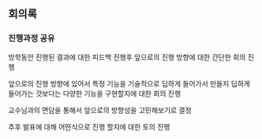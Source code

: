 ## 회의록

### 진행과정 공유

방학동안 진행된 결과에 대한 피드백 진행후 앞으로의 진행 방향에 대한 간단한 회의 진행

앞으로의 진행 방향에 있어서 특정 기능을 기술적으로 딥하게 들어가서 만들지 딥하게 들어가는 것보다는 다양한 기능을 구현할지에 대한 회의 진행

교수님과의 면담을 통해서 앞으로의 방향성을 고민해보기로 결정

추후 발표에 대해 어떤식으로 진행 할지에 대한 토의 진행
